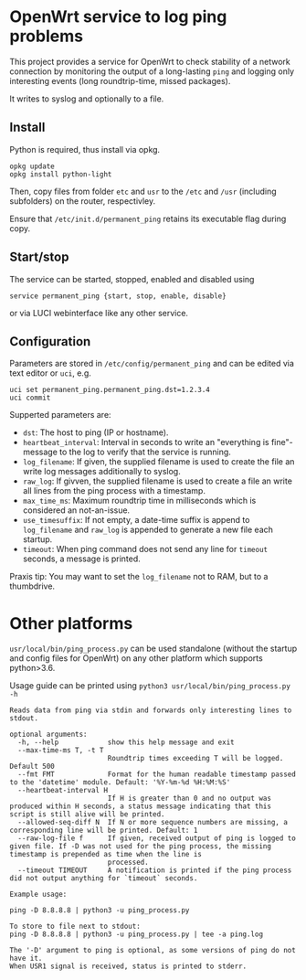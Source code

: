 # OpenWrt service to log ping problems

This project provides a service for OpenWrt to check stability of a network
connection by monitoring the output of a long-lasting `ping` and logging only
interesting events (long roundtrip-time, missed packages).

It writes to syslog and optionally to a file.

## Install
Python is required, thus install via opkg.
```
opkg update
opkg install python-light
```

Then, copy files from folder `etc` and `usr` to the `/etc` and `/usr` (including subfolders) on the router, respectivley.

Ensure that `/etc/init.d/permanent_ping` retains its executable flag during copy.

## Start/stop
The service can be started, stopped, enabled and disabled using
```
service permanent_ping {start, stop, enable, disable}
```
or via LUCI webinterface like any other service.

## Configuration
Parameters are stored in `/etc/config/permanent_ping` and can be edited via text editor or `uci`, e.g.
```
uci set permanent_ping.permanent_ping.dst=1.2.3.4
uci commit
```

Supperted parameters are:
* `dst`: The host to ping (IP or hostname).
* `heartbeat_interval`: Interval in seconds to write an "everything is fine"-message to the log to verify that the service is running.
* `log_filename`: If given, the supplied filename is used to create the file an write log messages additionally to syslog.
* `raw_log`: If givven, the supplied filename is used to create a file an write all lines from the ping process with a timestamp.
* `max_time_ms`: Maximum roundtrip time in milliseconds which is considered an not-an-issue.
* `use_timesuffix`: If not empty, a date-time suffix is append to `log_filename` and `raw_log` is appended to generate a new file each startup.
* `timeout`: When ping command does not send any line for `timeout` seconds, a message is printed.

Praxis tip: You may want to set the `log_filename` not to RAM, but to a thumbdrive.

# Other platforms
`usr/local/bin/ping_process.py` can be used standalone (without the startup and config files for OpenWrt) on any other platform which supports python>3.6.

Usage guide can be printed using `python3 usr/local/bin/ping_process.py -h`
```
Reads data from ping via stdin and forwards only interesting lines to stdout.

optional arguments:
  -h, --help            show this help message and exit
  --max-time-ms T, -t T
                        Roundtrip times exceeding T will be logged. Default 500
  --fmt FMT             Format for the human readable timestamp passed to the 'datetime' module. Default: '%Y-%m-%d %H:%M:%S'
  --heartbeat-interval H
                        If H is greater than 0 and no output was produced within H seconds, a status message indicating that this script is still alive will be printed.
  --allowed-seq-diff N  If N or more sequence numbers are missing, a corresponding line will be printed. Default: 1
  --raw-log-file f      If given, received output of ping is logged to given file. If -D was not used for the ping process, the missing timestamp is prepended as time when the line is
                        processed.
  --timeout TIMEOUT     A notification is printed if the ping process did not output anything for `timeout` seconds.

Example usage: 

ping -D 8.8.8.8 | python3 -u ping_process.py

To store to file next to stdout:
ping -D 8.8.8.8 | python3 -u ping_process.py | tee -a ping.log

The '-D' argument to ping is optional, as some versions of ping do not have it.
When USR1 signal is received, status is printed to stderr.
```

